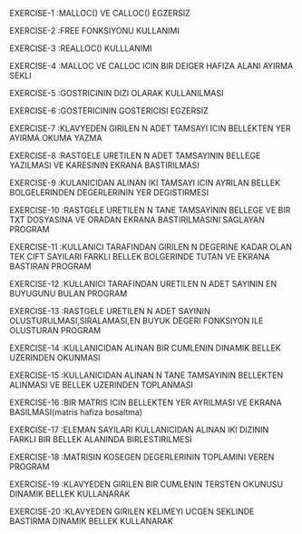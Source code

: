 EXERCISE-1   :MALLOC() VE CALLOC() EGZERSIZ

EXERCISE-2   :FREE FONKSIYONU KULLANIMI

EXERCISE-3   :REALLOC() KULLLANIMI

EXERCISE-4   :MALLOC VE CALLOC ICIN BIR DEIGER HAFIZA ALANI AYIRMA SEKLI

EXERCISE-5   :GOSTRICININ DIZI OLARAK KULLANILMASI

EXERCISE-6   :GOSTERICININ GOSTERICISI EGZERSIZ

EXERCISE-7   :KLAVYEDEN GIRILEN N ADET TAMSAYI ICIN BELLEKTEN YER AYIRMA OKUMA YAZMA

EXERCISE-8   :RASTGELE URETILEN N ADET TAMSAYININ BELLEGE YAZILMASI VE KARESININ EKRANA BASTIRILMASI

EXERCISE-9   :KULANICIDAN ALINAN IKI TAMSAYI ICIN AYRILAN BELLEK BOLGELERINDEN DEGERLERININ YER DEGISTIRMESI

EXERCISE-10  :RASTGELE URETILEN N TANE TAMSAYININ BELLEGE VE BIR TXT DOSYASINA VE ORADAN EKRANA BASTIRILMASINI SAGLAYAN PROGRAM

EXERCISE-11  :KULLANICI TARAFINDAN GIRILEN N DEGERINE KADAR OLAN TEK CIFT SAYILARI FARKLI BELLEK BOLGERINDE TUTAN VE EKRANA BASTIRAN PROGRAM

EXERCISE-12  :KULLANICI TARAFINDAN URETILEN N ADET SAYININ EN BUYUGUNU BULAN PROGRAM

EXERCISE-13  :RASTGELE URETILEN N ADET SAYININ OLUSTURULMASI,SIRALAMASI,EN BUYUK DEGERI FONKSIYON ILE OLUSTURAN PROGRAM

EXERCISE-14  :KULLANICIDAN ALINAN BIR CUMLENIN DINAMIK BELLEK UZERINDEN OKUNMASI

EXERCISE-15  :KULLANICIDAN ALINAN N TANE TAMSAYININ BELLEKTEN ALINMASI VE BELLEK UZERINDEN TOPLANMASI

EXERCISE-16  :BIR MATRIS ICIN BELLEKTEN YER AYRILMASI VE EKRANA BASILMASI(matris hafiza bosaltma)

EXERCISE-17  :ELEMAN SAYILARI KULLANICIDAN ALINAN IKI DIZININ FARKLI BIR BELLEK ALANINDA BIRLESTIRILMESI

EXERCISE-18  :MATRISIN KOSEGEN DEGERLERININ TOPLAMINI VEREN PROGRAM

EXERCISE-19  :KLAVYEDEN GIRILEN BIR CUMLENIN TERSTEN OKUNUSU DINAMIK BELLEK KULLANARAK

EXERCISE-20  :KLAVYEDEN GIRILEN KELIMEYI UCGEN SEKLINDE BASTIRMA DINAMIK BELLEK KULLANARAK
